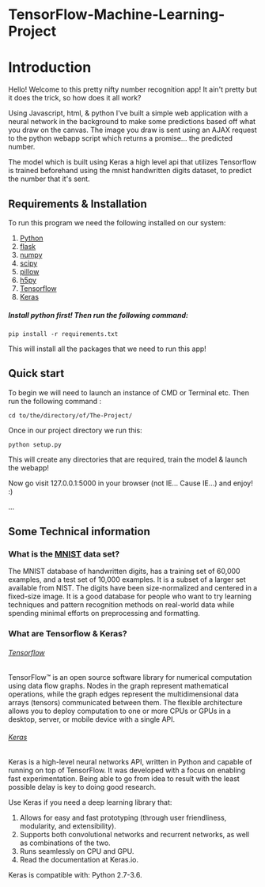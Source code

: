 # TensorFlow-Machine-Learning-Project

# Introduction
Hello! Welcome to this pretty nifty number recognition app! It ain't pretty but it does the trick, so how does it all work?

Using Javascript, html, & python I've built a simple web application with a  neural network in the background to make some predictions based off what you draw on the canvas. The image you draw is sent using an AJAX request to the python webapp script which returns a promise... the predicted number.

The model which is built using Keras a high level api that utilizes Tensorflow is trained beforehand using the mnist handwritten digits dataset, to predict the number that it's sent.

## Requirements & Installation

To run this program we need the following installed on our system:

 1. [Python](https://www.python.org/downloads/)
 2. [flask](http://flask.pocoo.org/)
 2. [numpy](http://www.numpy.org/)
 2. [scipy](https://www.scipy.org/)
 2. [pillow](https://python-pillow.org/)
 2. [h5py](http://www.h5py.org/)
 2. [Tensorflow](https://www.tensorflow.org/install/)
 2. [Keras](https://keras.io/)

 ##### Install python first! Then run the following command:

``` pip install -r requirements.txt ```

This will install all the packages that we need to run this app!

## Quick start
To begin we will need to launch an instance of CMD or Terminal etc.
Then run the following command :

`cd to/the/directory/of/The-Project/`

Once in our project directory we run this:

`python setup.py`

This will create any directories that are required, train the model & launch the webapp!

Now go visit 127.0.0.1:5000 in your browser (not IE... Cause IE...) and enjoy! :)

...

## Some Technical information

### What is the [MNIST](http://yann.lecun.com/exdb/mnist/) data set?

The MNIST database of handwritten digits, has a training set of 60,000 examples, and a test set of 10,000 examples. It is a subset of a larger set available from NIST. The digits have been size-normalized and centered in a fixed-size image.
It is a good database for people who want to try learning techniques and pattern recognition methods on real-world data while spending minimal efforts on preprocessing and formatting.

### What are Tensorflow & Keras?

###### [Tensorflow](https://www.tensorflow.org/)

TensorFlow™ is an open source software library for numerical computation using data flow graphs. Nodes in the graph represent mathematical operations, while the graph edges represent the multidimensional data arrays (tensors) communicated between them. The flexible architecture allows you to deploy computation to one or more CPUs or GPUs in a desktop, server, or mobile device with a single API.

###### [Keras](https://keras.io/)

Keras is a high-level neural networks API, written in Python and capable of running on top of TensorFlow. It was developed with a focus on enabling fast experimentation. Being able to go from idea to result with the least possible delay is key to doing good research.

Use Keras if you need a deep learning library that:

1. Allows for easy and fast prototyping (through user friendliness, modularity, and extensibility).
2. Supports both convolutional networks and recurrent networks, as well as combinations of the two.
3. Runs seamlessly on CPU and GPU.
4. Read the documentation at Keras.io.

Keras is compatible with: Python 2.7-3.6.

